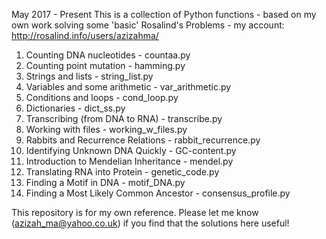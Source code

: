 May 2017 - Present
This is a collection of Python functions - based on my own work solving some 'basic' Rosalind's Problems - my account:
http://rosalind.info/users/azizahma/

1. Counting DNA nucleotides - countaa.py
2. Counting point mutation - hamming.py
3. Strings and lists - string_list.py
4. Variables and some arithmetic - var_arithmetic.py
5. Conditions and loops - cond_loop.py
6. Dictionaries - dict_ss.py
7. Transcribing (from DNA to RNA) - transcribe.py
8. Working with files - working_w_files.py
9. Rabbits and Recurrence Relations - rabbit_recurrence.py
10. Identifying Unknown DNA Quickly - GC-content.py
11. Introduction to Mendelian Inheritance - mendel.py
12. Translating RNA into Protein - genetic_code.py
13. Finding a Motif in DNA - motif_DNA.py
14. Finding a Most Likely Common Ancestor - consensus_profile.py

This repository is for my own reference. 
Please let me know (azizah_ma@yahoo.co.uk) if you find that the solutions here useful!
